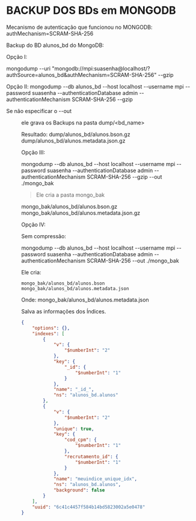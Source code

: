 # BACKUP DOS BDs em MONGODB

Mecanismo de autenticação que funcionou no MONGODB:
authMechanism=SCRAM-SHA-256

Backup do BD alunos_bd do MongoDB:

Opção I: 

mongodump --uri "mongodb://mpi:suasenha@localhost/?authSource=alunos_bd&authMechanism=SCRAM-SHA-256" --gzip

Opção II:
mongodump --db alunos_bd --host localhost --username  mpi --password suasenha --authenticationDatabase admin --authenticationMechanism SCRAM-SHA-256 --gzip 

Se não especificar o --out <dir> ele grava os Backups na pasta dump/<bd_name>

Resultado: 
dump/alunos_bd/alunos.bson.gz
dump/alunos_bd/alunos.metadata.json.gz

Opção III:

mongodump --db alunos_bd --host localhost --username  mpi --password suasenha --authenticationDatabase admin --authenticationMechanism SCRAM-SHA-256 --gzip --out ./mongo_bak

> Ele cria a pasta mongo_bak

mongo_bak/alunos_bd/alunos.bson.gz
mongo_bak/alunos_bd/alunos.metadata.json.gz

Opção IV:

Sem compressão:

mongodump --db alunos_bd --host localhost --username  mpi --password suasenha --authenticationDatabase admin --authenticationMechanism SCRAM-SHA-256 --out ./mongo_bak

Ele cria:

```
mongo_bak/alunos_bd/alunos.bson
mongo_bak/alunos_bd/alunos.metadata.json
```

Onde:
mongo_bak/alunos_bd/alunos.metadata.json

Salva as informações dos Índices.

```json
{
    "options": {},
    "indexes": [
        {
            "v": {
                "$numberInt": "2"
            },
            "key": {
                "_id": {
                    "$numberInt": "1"
                }
            },
            "name": "_id_",
            "ns": "alunos_bd.alunos"
        },
        {
            "v": {
                "$numberInt": "2"
            },
            "unique": true,
            "key": {
                "cod_cpm": {
                    "$numberInt": "1"
                },
                "recrutamento_id": {
                    "$numberInt": "1"
                }
            },
            "name": "meuindice_unique_idx",
            "ns": "alunos_bd.alunos",
            "background": false
        }
    ],
    "uuid": "6c41c4457f584b14bd5823002a5e0478"
}
```